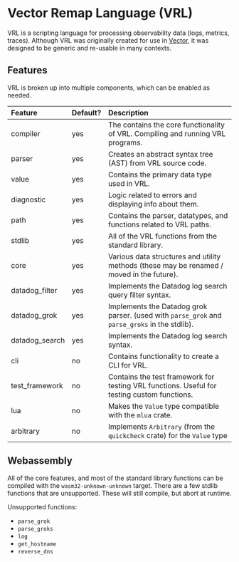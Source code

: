 # Vector Remap Language (VRL)

VRL is a scripting language for processing observability data (logs, metrics, traces). Although VRL was originally
created for use in [Vector], it was designed to be generic and re-usable in many contexts.


## Features

VRL is broken up into multiple components, which can be enabled as needed.

| Feature        | Default?| Description                                                                                      |
|:---------      |:--------|:----------                                                                                       |
| compiler       | yes     | The contains the core functionality of VRL. Compiling and running VRL programs.                  |
| parser         | yes     | Creates an abstract syntax tree (AST) from VRL source code.                                      |
| value          | yes     | Contains the primary data type used in VRL.                                                      |
| diagnostic     | yes     | Logic related to errors and displaying info about them.                                          |
| path           | yes     | Contains the parser, datatypes, and functions related to VRL paths.                              |
| stdlib         | yes     | All of the VRL functions from the standard library.                                              |
| core           | yes     | Various data structures and utility methods (these may be renamed / moved in the future).        |
| datadog_filter | yes     | Implements the Datadog log search query filter syntax.                                           |
| datadog_grok   | yes     | Implements the Datadog grok parser. (used with `parse_grok` and `parse_groks` in the stdlib).    |
| datadog_search | yes     | Implements the Datadog log search syntax.                                                        |
| cli            | no      | Contains functionality to create a CLI for VRL.                                                  |
| test_framework | no      | Contains the test framework for testing VRL functions. Useful for testing custom functions.      |
| lua            | no      | Makes the `Value` type compatible with the `mlua` crate.                                         |
| arbitrary      | no      | Implements `Arbitrary` (from the `quickcheck` crate) for the `Value` type                        |


## Webassembly

All of the core features, and most of the standard library functions can be compiled with the `wasm32-unknown-unknown` target.
There are a few stdlib functions that are unsupported. These will still compile, but abort at runtime.

Unsupported functions:
- `parse_grok`
- `parse_groks`
- `log`
- `get_hostname`
- `reverse_dns`



[vector]: https://vector.dev
[vrl]: https://vrl.dev
